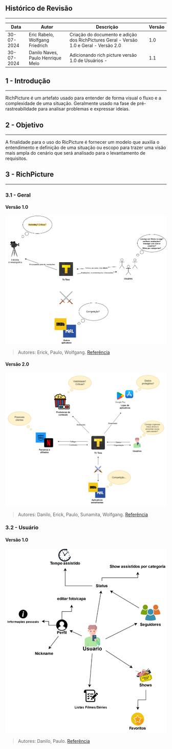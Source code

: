 ## Histórico de Revisão
---
| Data       | Autor         | Descrição                         | Versão  |
|------------|---------------|-----------------------------------|---------|
| 30-07-2024 |  Eric Rabelo, Wolfgang Friedrich  | Criação do documento e adição dos RichPictures Geral - Versão 1.0 e Geral - Versão 2.0 | 1.0     |
| 30-07-2024 |  Danilo Naves, Paulo Henrique Melo | Adicionando rich picture versão 1.0 de Usuários - | 1.1     |


## 1 - Introdução
---
RichPicture é um artefato usado para entender de forma visual o fluxo e a complexidade de uma situação. Geralmente usado na fase de pré-rastreabilidade para analisar problemas e expressar ideias. 

## 2 - Objetivo
---
A finalidade para o uso do RicPicture é fornecer um modelo que auxilia o entendimento e definição de uma situação ou escopo para trazer uma visão mais ampla do cenário que será analisado para o levantamento de requisitos.

## 3 - RichPicture
---

### 3.1 - Geral

#### Versão 1.0
![blabalbal](../images/richpic_geral_v1.png)

> Autores: Erick, Paulo, Wolfgang. [Referência](../Atas/reuniao_23_07.md)

#### Versão 2.0
![blabalbal](../images/richpic_geral_v2.png)

> Autores: Danilo, Erick, Paulo, Sunamita, Wolfgang. [Referência](../Atas/reuniao_25_07.md)

### 3.2 - Usuário

#### Versão 1.0

<center>

![blabalbal](../images/richpic_usuario_v1.svg)

</center>

> Autores: Danilo, Paulo. [Referência](../Atas/reuniao_30_07.md)

